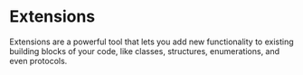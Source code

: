 # Extensions
Extensions are a powerful tool that lets you add new functionality to existing building blocks of your code, like classes, structures, enumerations, and even protocols.
